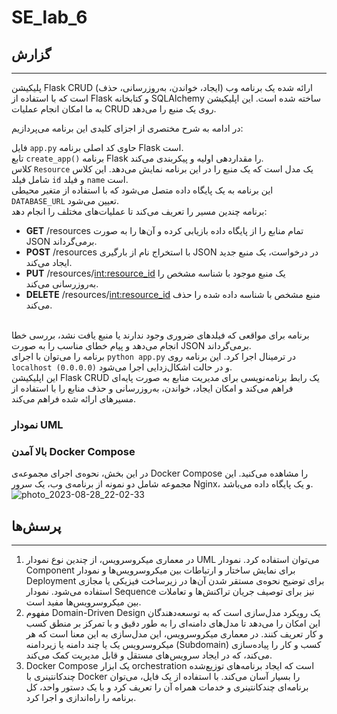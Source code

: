 # SE_lab_6

## گزارش
---
پلیکیشن Flask CRUD (ایجاد، خواندن، به‌روزرسانی، حذف) ارائه شده یک برنامه وب است که با استفاده از Flask و کتابخانه SQLAlchemy ساخته شده است. این اپلیکیشن به ما امکان انجام عملیات CRUD روی یک منبع را می‌دهد.

در ادامه به شرح مختصری از اجزای کلیدی این برنامه می‌پردازیم:

فایل `app.py` حاوی کد اصلی برنامه Flask است. <br/>
تابع `create_app()` برنامه Flask را مقداردهی اولیه و پیکربندی می‌کند. <br/>
کلاس `Resource` یک مدل است که یک منبع را در این برنامه نمایش می‌دهد. این کلاس شامل فیلد `id` و فیلد `name` است. <br/>
این برنامه به یک پایگاه داده متصل می‌شود که با استفاده از متغیر محیطی `DATABASE_URL` تعیین می‌شود. <br/>
برنامه چندین مسیر را تعریف می‌کند تا عملیات‌های مختلف را انجام دهد: <br/>
- **GET** /resources تمام منابع را از پایگاه داده بازیابی کرده و آن‌ها را به صورت JSON برمی‌گرداند. <br/>
- **POST** /resources با استخراج نام از بارگیری JSON در درخواست، یک منبع جدید ایجاد می‌کند. <br/>
- **PUT** /resources/<int:resource_id> یک منبع موجود با شناسه مشخص را به‌روزرسانی می‌کند. <br/>
- **DELETE** /resources/<int:resource_id> منبع مشخص با شناسه داده شده را حذف می‌کند. <br/> <br/>

برنامه برای مواقعی که فیلدهای ضروری وجود ندارند یا منبع یافت نشد، بررسی خطا انجام می‌دهد و پیام خطای مناسب را به صورت JSON برمی‌گرداند. <br/>
برنامه را می‌توان با اجرای `python app.py` در ترمینال اجرا کرد. این برنامه روی `localhost (0.0.0.0)` و در حالت اشکال‌زدایی اجرا می‌شود. <br/>
این اپلیکیشن Flask CRUD یک رابط برنامه‌نویسی برای مدیریت منابع به صورت پایه‌ای فراهم می‌کند و امکان ایجاد، خواندن، به‌روزرسانی و حذف منابع را با استفاده از مسیرهای ارائه شده فراهم می‌کند. <br/>

### نمودار UML

### بالا آمدن Docker Compose
در این بخش، نحوه‌ی اجرای مجموعه‌ی Docker Compose را مشاهده می‌کنید. این مجموعه شامل دو نمونه از برنامه‌ی وب، یک سرور Nginx، و یک پایگاه داده می‌باشد.
![photo_2023-08-28_22-02-33](https://github.com/bardia-mhd/SE_lab_6/assets/22092861/b2476c65-2bf3-484c-bc82-3eb40a249d64)


## پرسش‌ها
---
1. در معماری میکروسرویس، از چندین نوع نمودار UML می‌توان استفاده کرد. نمودار Component برای نمایش ساختار و ارتباطات بین میکروسرویس‌ها و نمودار Deployment برای توضیح نحوه‌ی مستقر شدن آن‌ها در زیرساخت فیزیکی یا مجازی استفاده می‌شود. نمودار Sequence نیز برای توصیف جریان تراکنش‌ها و تعاملات بین میکروسرویس‌ها مفید است.
2. مفهوم Domain-Driven Design یک رویکرد مدل‌سازی است که به توسعه‌دهندگان این امکان را می‌دهد تا مدل‌های دامنه‌ای را به طور دقیق و با تمرکز بر منطق کسب و کار تعریف کنند. در معماری میکروسرویس، این مدل‌سازی به این معنا است که هر میکروسرویس یک یا چند دامنه یا زیردامنه (Subdomain) کسب و کار را پیاده‌سازی می‌کند، که در ایجاد سرویس‌های مستقل و قابل مدیریت کمک می‌کند.
3. Docker Compose یک ابزار orchestration است که ایجاد برنامه‌های توزیع‌شده چند‌کانتینری با Docker را بسیار آسان می‌کند. با استفاده از یک فایل، می‌توان برنامه‌ای چند‌کانتینری و خدمات همراه آن را تعریف کرد و با یک دستور واحد، کل برنامه را راه‌اندازی و اجرا کرد.
